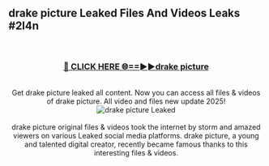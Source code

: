 ## drake picture Leaked Files And Videos Leaks #2l4n
<br>
<div align="center">
<h3><a href="https://watchclip.my.id/drake picture" rel="nofollow">🔴 CLICK HERE 🌐==►►drake picture</a></h3>
<br>
Get drake picture leaked all content. Now you can access all files & videos of drake picture. All video and files new update 2025!
<br>
<a href="https://watchclip.my.id/drake picture" rel="nofollow" data-target="animated-image.originalLink"><img src="https://i.ibb.co.com/WyWwxjT/player-gif2.gif" alt="drake picture Leaked" style="max-width: 100%; display: inline-block;" data-target="animated-image.originalImage"></a>
<br><br>
drake picture original files & videos took the internet by storm and amazed viewers on various Leaked social media platforms. drake picture, a young and talented digital creator, recently became famous thanks to this interesting files & videos.
</div>
<br>